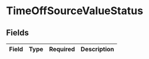 # TimeOffSourceValueStatus


## Fields

| Field       | Type        | Required    | Description |
| ----------- | ----------- | ----------- | ----------- |